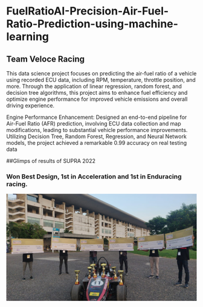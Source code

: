 # FuelRatioAI-Precision-Air-Fuel-Ratio-Prediction-using-machine-learning
## Team Veloce Racing 

This data science project focuses on predicting the air-fuel ratio of a vehicle using recorded ECU data, including RPM, temperature, throttle position, and more. Through the application of linear regression, random forest, and decision tree algorithms, this project aims to enhance fuel efficiency and optimize engine performance for improved vehicle emissions and overall driving experience.

Engine Performance Enhancement: Designed an end-to-end pipeline for Air-Fuel Ratio (AFR) prediction, involving ECU data collection and map modifications, leading to substantial vehicle performance improvements. Utilizing Decision Tree, Random Forest, Regression, and Neural Network models, the project achieved a remarkable 0.99 accuracy on real testing data

##Glimps of results of SUPRA 2022
### Won Best Design, 1st in Acceleration and 1st in Enduracing racing.

![Veloce Racing](https://github.com/sohampadhye007/FuelRatioAI-Precision-Air-Fuel-Ratio-Prediction-using-machine-learning/blob/main/Supra_Winner.jpg?raw=true)

